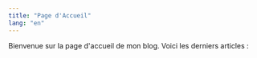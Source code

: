 ```yaml
---
title: "Page d'Accueil"
lang: "en"
---
```

Bienvenue sur la page d'accueil de mon blog. Voici les derniers articles :

